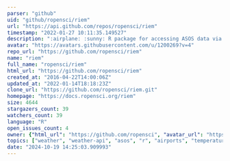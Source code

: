 ```yaml
---
parser: "github"
uid: "github/ropensci/riem"
url: "https://api.github.com/repos/ropensci/riem"
timestamp: "2022-01-27 10:11:35.149527"
description: ":airplane: :sunny: R package for accessing ASOS data via the Iowa Environment Mesonet :cloud: :airplane:"
avatar: "https://avatars.githubusercontent.com/u/1200269?v=4"
repo_url: "https://github.com/ropensci/riem"
name: "riem"
full_name: "ropensci/riem"
html_url: "https://github.com/ropensci/riem"
created_at: "2016-04-22T14:00:06Z"
updated_at: "2022-01-14T18:18:23Z"
clone_url: "https://github.com/ropensci/riem.git"
homepage: "https://docs.ropensci.org/riem"
size: 4644
stargazers_count: 39
watchers_count: 39
language: "R"
open_issues_count: 4
owner: {"html_url": "https://github.com/ropensci", "avatar_url": "https://avatars.githubusercontent.com/u/1200269?v=4", "login": "ropensci", "type": "Organization"}
topics: ["weather", "weather-api", "asos", "r", "airports", "temperature", "metar", "rstats", "iowa-environment-mesonet", "r-package", "peer-reviewed", "data-access"]
date: "2024-10-19 14:25:03.909993"
---
```

